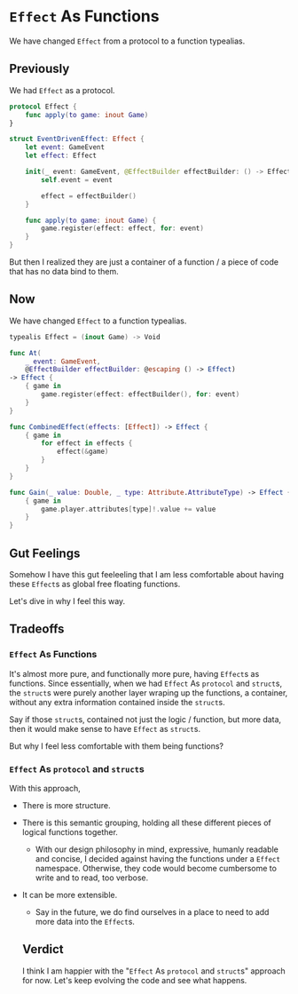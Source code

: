 # `Effect` As Functions

We have changed `Effect` from a protocol to a function typealias.

## Previously

We had `Effect` as a protocol.

```swift
protocol Effect {
    func apply(to game: inout Game)
}

struct EventDrivenEffect: Effect {
    let event: GameEvent
    let effect: Effect

    init(_ event: GameEvent, @EffectBuilder effectBuilder: () -> Effect) {
        self.event = event

        effect = effectBuilder()
    }

    func apply(to game: inout Game) {
        game.register(effect: effect, for: event)
    }
}
```

But then I realized they are just a container of a function / a piece of code that has no data bind to them.

## Now

We have changed `Effect` to a function typealias.

```swift
typealis Effect = (inout Game) -> Void

func At(
    _ event: GameEvent,
    @EffectBuilder effectBuilder: @escaping () -> Effect)
-> Effect {
    { game in
        game.register(effect: effectBuilder(), for: event)
    }
}

func CombinedEffect(effects: [Effect]) -> Effect {
    { game in
        for effect in effects {
            effect(&game)
        }
    }
}

func Gain(_ value: Double, _ type: Attribute.AttributeType) -> Effect {
    { game in
        game.player.attributes[type]!.value += value
    }
}
```

## Gut Feelings

Somehow I have this gut feeleeling that I am less comfortable about having these `Effect`s as global free floating functions.

Let's dive in why I feel this way.

## Tradeoffs

### `Effect` As Functions

It's almost more pure, and functionally more pure, having `Effect`s as functions. Since essentially, when we had `Effect` As `protocol` and `struct`s, the `struct`s were purely another layer wraping up the functions, a container, without any extra information contained inside the `struct`s.

Say if those `struct`s, contained not just the logic / function, but more data, then it would make sense to have `Effect` as `struct`s.

But why I feel less comfortable with them being functions?

### `Effect` As `protocol` and `struct`s

With this approach, 

- There is more structure.
- There is this semantic grouping, holding all these different pieces of logical functions together.
  - With our design philosophy in mind, expressive, humanly readable and concise, I decided against having the functions under a `Effect` namespace. Otherwise, they code would become cumbersome to write and to read, too verbose.
- It can be more extensible.
  - Say in the future, we do find ourselves in a place to need to add more data into the `Effect`s.
  
  ## Verdict
  
  I think I am happier with the "`Effect` As `protocol` and `struct`s" approach for now. Let's keep evolving the code and see what happens.
